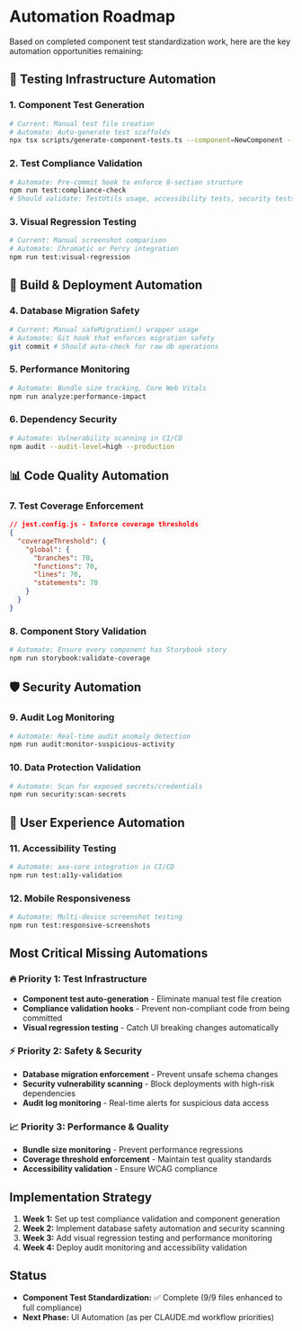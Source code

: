 # Automation Roadmap

Based on completed component test standardization work, here are the key automation opportunities remaining:

## 🔧 Testing Infrastructure Automation

### 1. Component Test Generation
```bash
# Current: Manual test file creation
# Automate: Auto-generate test scaffolds
npx tsx scripts/generate-component-tests.ts --component=NewComponent --type=form
```

### 2. Test Compliance Validation
```bash
# Automate: Pre-commit hook to enforce 8-section structure
npm run test:compliance-check
# Should validate: TestUtils usage, accessibility tests, security tests
```

### 3. Visual Regression Testing
```bash
# Current: Manual screenshot comparison
# Automate: Chromatic or Percy integration
npm run test:visual-regression
```

## 🚀 Build & Deployment Automation

### 4. Database Migration Safety
```bash
# Current: Manual safeMigration() wrapper usage
# Automate: Git hook that enforces migration safety
git commit # Should auto-check for raw db operations
```

### 5. Performance Monitoring
```bash
# Automate: Bundle size tracking, Core Web Vitals
npm run analyze:performance-impact
```

### 6. Dependency Security
```bash
# Automate: Vulnerability scanning in CI/CD
npm audit --audit-level=high --production
```

## 📊 Code Quality Automation

### 7. Test Coverage Enforcement
```json
// jest.config.js - Enforce coverage thresholds
{
  "coverageThreshold": {
    "global": {
      "branches": 70,
      "functions": 70,
      "lines": 70,
      "statements": 70
    }
  }
}
```

### 8. Component Story Validation
```bash
# Automate: Ensure every component has Storybook story
npm run storybook:validate-coverage
```

## 🛡️ Security Automation

### 9. Audit Log Monitoring
```bash
# Automate: Real-time audit anomaly detection
npm run audit:monitor-suspicious-activity
```

### 10. Data Protection Validation
```bash
# Automate: Scan for exposed secrets/credentials
npm run security:scan-secrets
```

## 📱 User Experience Automation

### 11. Accessibility Testing
```bash
# Automate: axe-core integration in CI/CD
npm run test:a11y-validation
```

### 12. Mobile Responsiveness
```bash
# Automate: Multi-device screenshot testing
npm run test:responsive-screenshots
```

## Most Critical Missing Automations

### 🔥 Priority 1: Test Infrastructure
- **Component test auto-generation** - Eliminate manual test file creation
- **Compliance validation hooks** - Prevent non-compliant code from being committed
- **Visual regression testing** - Catch UI breaking changes automatically

### ⚡ Priority 2: Safety & Security
- **Database migration enforcement** - Prevent unsafe schema changes
- **Security vulnerability scanning** - Block deployments with high-risk dependencies
- **Audit log monitoring** - Real-time alerts for suspicious data access

### 📈 Priority 3: Performance & Quality
- **Bundle size monitoring** - Prevent performance regressions
- **Coverage threshold enforcement** - Maintain test quality standards
- **Accessibility validation** - Ensure WCAG compliance

## Implementation Strategy

1. **Week 1:** Set up test compliance validation and component generation
2. **Week 2:** Implement database safety automation and security scanning  
3. **Week 3:** Add visual regression testing and performance monitoring
4. **Week 4:** Deploy audit monitoring and accessibility validation

## Status
- **Component Test Standardization:** ✅ Complete (9/9 files enhanced to full compliance)
- **Next Phase:** UI Automation (as per CLAUDE.md workflow priorities)